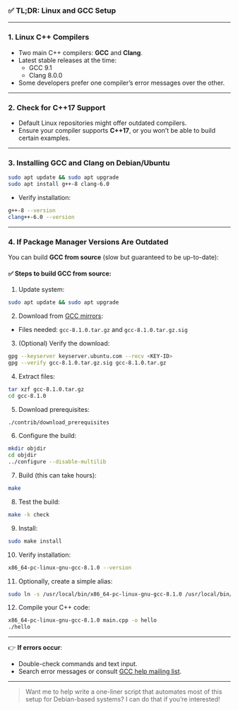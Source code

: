 ### ✅ **TL;DR: Linux and GCC Setup**

---

### **1. Linux C++ Compilers**
- Two main C++ compilers: **GCC** and **Clang**.
- Latest stable releases at the time:  
  - GCC 9.1  
  - Clang 8.0.0  
- Some developers prefer one compiler’s error messages over the other.

---

### **2. Check for C++17 Support**
- Default Linux repositories might offer outdated compilers.  
- Ensure your compiler supports **C++17**, or you won’t be able to build certain examples.

---

### **3. Installing GCC and Clang on Debian/Ubuntu**
```bash
sudo apt update && sudo apt upgrade
sudo apt install g++-8 clang-6.0
```
- Verify installation:
```bash
g++-8 --version
clang++-6.0 --version
```

---

### **4. If Package Manager Versions Are Outdated**
You can build **GCC from source** (slow but guaranteed to be up-to-date):

#### ✅ **Steps to build GCC from source:**
1. Update system:
```bash
sudo apt update && sudo apt upgrade
```
2. Download from [GCC mirrors](https://gcc.gnu.org/mirrors.html):
- Files needed: `gcc-8.1.0.tar.gz` and `gcc-8.1.0.tar.gz.sig`
3. (Optional) Verify the download:
```bash
gpg --keyserver keyserver.ubuntu.com --recv <KEY-ID>
gpg --verify gcc-8.1.0.tar.gz.sig gcc-8.1.0.tar.gz
```
4. Extract files:
```bash
tar xzf gcc-8.1.0.tar.gz
cd gcc-8.1.0
```
5. Download prerequisites:
```bash
./contrib/download_prerequisites
```
6. Configure the build:
```bash
mkdir objdir
cd objdir
../configure --disable-multilib
```
7. Build (this can take hours):
```bash
make
```
8. Test the build:
```bash
make -k check
```
9. Install:
```bash
sudo make install
```
10. Verify installation:
```bash
x86_64-pc-linux-gnu-gcc-8.1.0 --version
```
11. Optionally, create a simple alias:
```bash
sudo ln -s /usr/local/bin/x86_64-pc-linux-gnu-gcc-8.1.0 /usr/local/bin/g++8
```
12. Compile your C++ code:
```bash
x86_64-pc-linux-gnu-gcc-8.1.0 main.cpp -o hello
./hello
```

---

👉 **If errors occur**:  
- Double-check commands and text input.  
- Search error messages or consult [GCC help mailing list](https://gcc.gnu.org/ml/gcc-help/).  

---

> Want me to help write a one-liner script that automates most of this setup for Debian-based systems? I can do that if you’re interested!